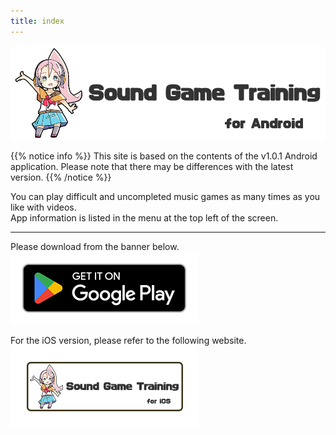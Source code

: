 ```yaml
---
title: index
---
```


![top banner](top_banner.en.png)

{{% notice info %}}
This site is based on the contents of the v1.0.1 Android application. Please note that there may be differences with the latest version.
{{% /notice %}}

You can play difficult and uncompleted music games as many times as you like with videos.<br>App information is listed in the menu at the top left of the screen.

-------

Please download from the banner below.<br>
[![Google Play link](img_google-play-badge.en.png#imgleft)](https://play.google.com/store/apps/details?id=jp.hyoromo.VideoSwing)
<div class="clear clear_box"></div>

For the iOS version, please refer to the following website.<br>
[![Site link](img_banner_ios.en.png#imgleft)](https://hyoromo.github.io/sound-game-training/)
<div class="clear clear_box"></div>